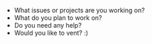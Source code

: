 - What issues or projects are you working on?
- What do you plan to work on?
- Do you need any help?
- Would you like to vent? :)